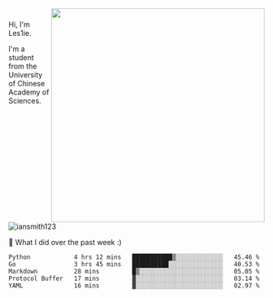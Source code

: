 <img align="right" src="https://github-readme-stats.vercel.app/api?username=iansmith123&show_icons=true&hide_border=true" width="420">

### 
Hi, I'm Les1ie. 

I'm a student from the University of Chinese Academy of Sciences.

<img src="https://komarev.com/ghpvc/?username=iansmith123" alt="iansmith123" />




🔭 What I did over the past week :)
<!--START_SECTION:waka-->
```text
Python            4 hrs 12 mins   ███████████▒░░░░░░░░░░░░░   45.46 % 
Go                3 hrs 45 mins   ██████████░░░░░░░░░░░░░░░   40.53 % 
Markdown          28 mins         █▒░░░░░░░░░░░░░░░░░░░░░░░   05.05 % 
Protocol Buffer   17 mins         ▓░░░░░░░░░░░░░░░░░░░░░░░░   03.14 % 
YAML              16 mins         ▓░░░░░░░░░░░░░░░░░░░░░░░░   02.97 % 
```
<!--END_SECTION:waka-->


<!--
**IanSmith123/IanSmith123** is a ✨ _special_ ✨ repository because its `README.md` (this file) appears on your GitHub profile.
<img src="https://github.githubassets.com/images/spinners/octocat-spinner-64.gif">

Here are some ideas to get you started:

- 🔭 I’m currently working on ...
- 🌱 I’m currently learning ...
- 👯 I’m looking to collaborate on ...
- 🤔 I’m looking for help with ...
- 💬 Ask me about ...
- 📫 How to reach me: ...
- 😄 Pronouns: ...
- ⚡ Fun fact: ...
-->

